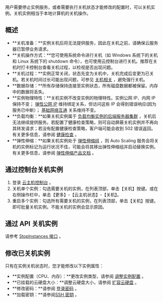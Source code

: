 用户需要停止实例服务，或者需要执行关机状态才能修改的配置时，可以关机实例。关机实例相当于本地计算机的关机操作。

## 概述
 - **关机准备：**实例关机后将无法提供服务，因此在关机之前，请确保云服务器已暂停业务请求。
 - **关机操作方式：**您可使用系统命令进行关机（如 Windows 系统下的关机 和 Linux 系统下的 shutdown 命令），也可使用云控制台进行关机。推荐在关机时打卡控制台查看关机过程，以检视是否出现问题。
 - **关机过程：**实例正常关闭，状态先变为关机中，关机完成后变更为已关机。若关机时间过长可能出现问题，可参见  [关机相关](/doc/product/213/2917) ，避免强行关机。
 - **数据存储：**所有存储保持连接至实例状态，所有磁盘数据都被保留。内存中的数据将丢失。
 - **实例物理特性：**关机实例不改变实例的物理特性。实例公网 IP、内网 IP 保持不变； [弹性公网 IP](/doc/product/213/5733) 维持绑定关系，但访问这些 IP 会得到错误响应(因为服务已中断）； [基础网络互通](/doc/product/215/5002) 关系维持不变。
 - **负载均衡：**如果关机实例属于 [负载均衡实例的后端服务器集群](/doc/product/214/6095) ，关机后无法继续提供服务。若配置了健康检查策略，则可自动屏蔽关机实例并不再向其转发请求；若没有配置健康检查策略，客户端可能会收到 502 错误返回。有关更多信息，请参阅 [健康检查](/doc/product/214/3394) 。
 - **弹性伸缩：**如果关机实例处于 [弹性伸缩组](/doc/product/377/3590) ，则 Auto Scaling 服务会将关机的实例标记为运行状况不佳，可能会将其移出弹性伸缩组并启动替换实例。有关更多信息，请参阅 [弹性伸缩产品文档](/doc/product/377) 。

## 通过控制台关机实例
 1. 登录 [云主机控制台](https://console.tce.fsphere.cn/cvm/) 。
 2. 关机单个实例：勾选需要关机的实例，在列表顶部，单击【关机】按键。或在右侧操作栏中，单击【更多】-【云主机状态】-【关机】。
 3. 重启多个实例：勾选所有需要关机的实例，在列表顶部，单击【关机】按键。即可批量关机实例。不能关机的实例会显示原因。

## 通过 API 关机实例
请参考 [StopInstances 接口](/doc/product/213/9383) 。

## 修改已关机实例
只有在实例关机状态时，您才能修改以下实例属性：
- **实例配置（CPU、内存）：**更改实例类型，请参阅 [调整实例配置](/doc/product/213/5730) 。
- **已挂载的云硬盘大小：**调整云硬盘大小，请参阅 [扩容云硬盘](/doc/product/362/5747) 。
- **修改密码：**请参阅 [登录密码](/doc/product/213/6093) 。
- **加载密钥：**请参阅[SSH 密钥](/doc/product/213/6092) 。

